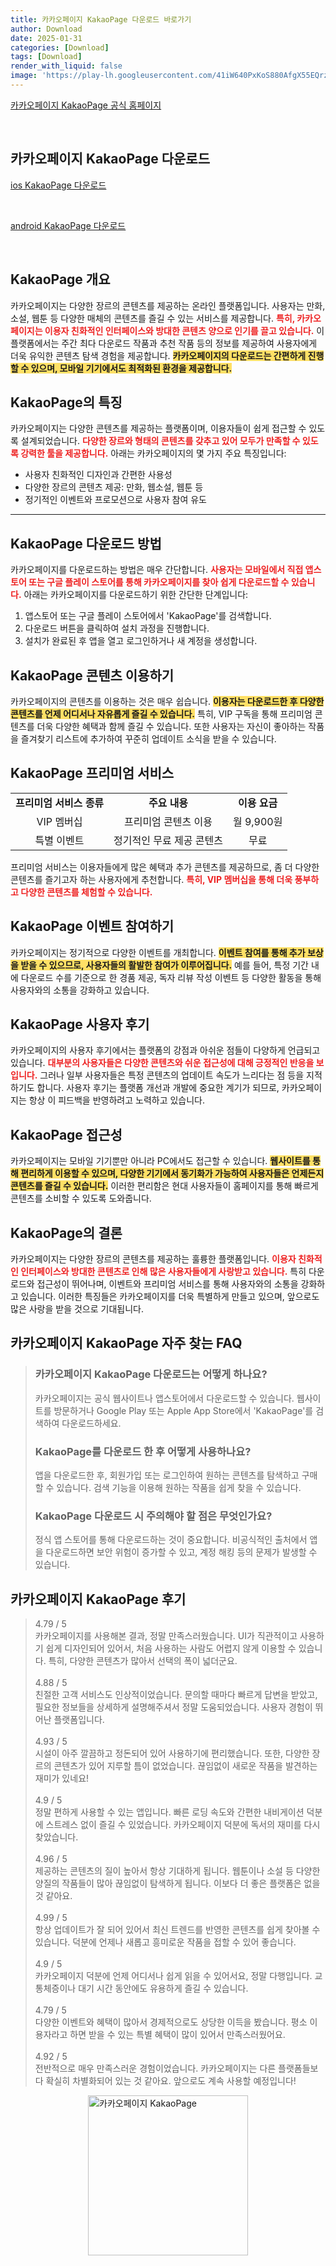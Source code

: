 ```yaml
---
title: 카카오페이지 KakaoPage 다운로드 바로가기
author: Download
date: 2025-01-31
categories: [Download]
tags: [Download]
render_with_liquid: false
image: 'https://play-lh.googleusercontent.com/41iW640PxKoS880AfgX55EQrzI7jO-SEkUt8tK-KUJrSn2f1784QoJZ8WSRpGmMsGcU=s256-rw'
---
```

<p><a class='click-button' title='카카오페이지 KakaoPage' href='https://page.kakao.com/' rel='nofollow'>카카오페이지 KakaoPage 공식 홈페이지</a></p><br>
<h2 id='카카오페이지 KakaoPage_다운로드'>카카오페이지 KakaoPage 다운로드</h2>
<p><a class="click-button ios" title="KakaoPage 다운로드" href="https://apps.apple.com/kr/app/%EC%B9%B4%EC%B9%B4%EC%98%A4%ED%8E%98%EC%9D%B4%EC%A7%80/id616643813" rel="nofollow">ios KakaoPage 다운로드</a></p><br>
<p><a class="click-button android" title="KakaoPage 다운로드" href="https://play.google.comhttps://play.google.com/store/apps/details?id=com.kakao.page" rel="nofollow">android KakaoPage 다운로드</a></p><br>


<h2 id='KakaoPage_개요'>KakaoPage 개요</h2>

<p>카카오페이지는 다양한 장르의 콘텐츠를 제공하는 온라인 플랫폼입니다. 사용자는 만화, 소설, 웹툰 등 다양한 매체의 콘텐츠를 즐길 수 있는 서비스를 제공합니다. <b><span style="color: #ee2323;">특히, 카카오페이지는 이용자 친화적인 인터페이스와 방대한 콘텐츠 양으로 인기를 끌고 있습니다.</span></b> 이 플랫폼에서는 주간 최다 다운로드 작품과 추천 작품 등의 정보를 제공하여 사용자에게 더욱 유익한 콘텐츠 탐색 경험을 제공합니다. <b><span style="background-color: #ffe066;">카카오페이지의 다운로드는 간편하게 진행할 수 있으며, 모바일 기기에서도 최적화된 환경을 제공합니다.</span></b></p>

<h2 id='KakaoPage_특징'>KakaoPage의 특징</h2>

<p>카카오페이지는 다양한 콘텐츠를 제공하는 플랫폼이며, 이용자들이 쉽게 접근할 수 있도록 설계되었습니다. <b><span style="color: #ee2323;">다양한 장르와 형태의 콘텐츠를 갖추고 있어 모두가 만족할 수 있도록 강력한 툴을 제공합니다.</span></b> 아래는 카카오페이지의 몇 가지 주요 특징입니다:</p>

<ul>
    <li>사용자 친화적인 디자인과 간편한 사용성</li>
    <li>다양한 장르의 콘텐츠 제공: 만화, 웹소설, 웹툰 등</li>
    <li>정기적인 이벤트와 프로모션으로 사용자 참여 유도</li>
</ul>

<hr />

<h2 id='KakaoPage_다운로드_방법'>KakaoPage 다운로드 방법</h2>

<p>카카오페이지를 다운로드하는 방법은 매우 간단합니다. <b><span style="color: #ee2323;">사용자는 모바일에서 직접 앱스토어 또는 구글 플레이 스토어를 통해 카카오페이지를 찾아 쉽게 다운로드할 수 있습니다.</span></b> 아래는 카카오페이지를 다운로드하기 위한 간단한 단계입니다:</p>

<ol>
    <li>앱스토어 또는 구글 플레이 스토어에서 'KakaoPage'를 검색합니다.</li>
    <li>다운로드 버튼을 클릭하여 설치 과정을 진행합니다.</li>
    <li>설치가 완료된 후 앱을 열고 로그인하거나 새 계정을 생성합니다.</li>
</ol>

<h2 id='KakaoPage_콘텐츠_이용'>KakaoPage 콘텐츠 이용하기</h2>

<p>카카오페이지의 콘텐츠를 이용하는 것은 매우 쉽습니다. <b><span style="background-color: #ffe066;">이용자는 다운로드한 후 다양한 콘텐츠를 언제 어디서나 자유롭게 즐길 수 있습니다.</span></b> 특히, VIP 구독을 통해 프리미엄 콘텐츠를 더욱 다양한 혜택과 함께 즐길 수 있습니다. 또한 사용자는 자신이 좋아하는 작품을 즐겨찾기 리스트에 추가하여 꾸준히 업데이트 소식을 받을 수 있습니다.</p>

<h2 id='KakaoPage_프리미엄_서비스'>KakaoPage 프리미엄 서비스</h2>

<table>
    <tr>
        <td style="text-align: center; height: 17px;"><b>프리미엄 서비스 종류</b></td>
        <td style="text-align: center; height: 17px;"><b>주요 내용</b></td>
        <td style="text-align: center; height: 17px;"><b>이용 요금</b></td>
    </tr>
    <tr>
        <td style="text-align: center; height: 17px;">VIP 멤버십</td>
        <td style="text-align: center; height: 17px;">프리미엄 콘텐츠 이용</td>
        <td style="text-align: center; height: 17px;">월 9,900원</td>
    </tr>
    <tr>
        <td style="text-align: center; height: 17px;">특별 이벤트</td>
        <td style="text-align: center; height: 17px;">정기적인 무료 제공 콘텐츠</td>
        <td style="text-align: center; height: 17px;">무료</td>
    </tr>
</table>

<p>프리미엄 서비스는 이용자들에게 많은 혜택과 추가 콘텐츠를 제공하므로, 좀 더 다양한 콘텐츠를 즐기고자 하는 사용자에게 추천합니다. <b><span style="color: #ee2323;">특히, VIP 멤버십을 통해 더욱 풍부하고 다양한 콘텐츠를 체험할 수 있습니다.</span></b></p>

<h2 id='KakaoPage_이벤트_참여'>KakaoPage 이벤트 참여하기</h2>

<p>카카오페이지는 정기적으로 다양한 이벤트를 개최합니다. <b><span style="background-color: #ffe066;">이벤트 참여를 통해 추가 보상을 받을 수 있으므로, 사용자들의 활발한 참여가 이루어집니다.</span></b> 예를 들어, 특정 기간 내에 다운로드 수를 기준으로 한 경품 제공, 독자 리뷰 작성 이벤트 등 다양한 활동을 통해 사용자와의 소통을 강화하고 있습니다.</p>

<h2 id='KakaoPage_사용자_후기'>KakaoPage 사용자 후기</h2>

<p>카카오페이지의 사용자 후기에서는 플랫폼의 강점과 아쉬운 점들이 다양하게 언급되고 있습니다. <b><span style="color: #ee2323;">대부분의 사용자들은 다양한 콘텐츠와 쉬운 접근성에 대해 긍정적인 반응을 보입니다.</span></b> 그러나 일부 사용자들은 특정 콘텐츠의 업데이트 속도가 느리다는 점 등을 지적하기도 합니다. 사용자 후기는 플랫폼 개선과 개발에 중요한 계기가 되므로, 카카오페이지는 항상 이 피드백을 반영하려고 노력하고 있습니다.</p>

<h2 id='KakaoPage_접근성'>KakaoPage 접근성</h2>

<p>카카오페이지는 모바일 기기뿐만 아니라 PC에서도 접근할 수 있습니다. <b><span style="background-color: #ffe066;">웹사이트를 통해 편리하게 이용할 수 있으며, 다양한 기기에서 동기화가 가능하여 사용자들은 언제든지 콘텐츠를 즐길 수 있습니다.</span></b> 이러한 편리함은 현대 사용자들이 홈페이지를 통해 빠르게 콘텐츠를 소비할 수 있도록 도와줍니다.</p>

<h2 id='KakaoPage_결론'>KakaoPage의 결론</h2>

<p>카카오페이지는 다양한 장르의 콘텐츠를 제공하는 훌륭한 플랫폼입니다. <b><span style="color: #ee2323;">이용자 친화적인 인터페이스와 방대한 콘텐츠로 인해 많은 사용자들에게 사랑받고 있습니다.</span></b> 특히 다운로드와 접근성이 뛰어나며, 이벤트와 프리미엄 서비스를 통해 사용자와의 소통을 강화하고 있습니다. 이러한 특징들은 카카오페이지를 더욱 특별하게 만들고 있으며, 앞으로도 많은 사랑을 받을 것으로 기대됩니다.</p>


<h2 id='카카오페이지 KakaoPage_자주_찾는_FAQ'>카카오페이지 KakaoPage 자주 찾는 FAQ</h2>
<div itemscope="" itemtype="https://schema.org/FAQPage"> <blockquote> <div itemscope="" itemprop="mainEntity" itemtype="https://schema.org/Question"> <h3 itemprop="name">카카오페이지 KakaoPage 다운로드는 어떻게 하나요?</h3> <div itemscope="" itemprop="acceptedAnswer" itemtype="https://schema.org/Answer"> <span itemprop="text"> <p>카카오페이지는 공식 웹사이트나 앱스토어에서 다운로드할 수 있습니다. 웹사이트를 방문하거나 Google Play 또는 Apple App Store에서 'KakaoPage'를 검색하여 다운로드하세요.</p> </span> </div> </div> <div itemscope="" itemprop="mainEntity" itemtype="https://schema.org/Question"> <h3 itemprop="name">KakaoPage를 다운로드 한 후 어떻게 사용하나요?</h3> <div itemscope="" itemprop="acceptedAnswer" itemtype="https://schema.org/Answer"> <span itemprop="text"> <p>앱을 다운로드한 후, 회원가입 또는 로그인하여 원하는 콘텐츠를 탐색하고 구매할 수 있습니다. 검색 기능을 이용해 원하는 작품을 쉽게 찾을 수 있습니다.</p> </span> </div> </div> <div itemscope="" itemprop="mainEntity" itemtype="https://schema.org/Question"> <h3 itemprop="name">KakaoPage 다운로드 시 주의해야 할 점은 무엇인가요?</h3> <div itemscope="" itemprop="acceptedAnswer" itemtype="https://schema.org/Answer"> <span itemprop="text"> <p>정식 앱 스토어를 통해 다운로드하는 것이 중요합니다. 비공식적인 출처에서 앱을 다운로드하면 보안 위험이 증가할 수 있고, 계정 해킹 등의 문제가 발생할 수 있습니다.</p> </span> </div> </div> </blockquote> </div>
<h2 id='카카오페이지 KakaoPage_후기'>카카오페이지 KakaoPage 후기</h2>
<div itemscope itemtype="https://schema.org/Product">
  <blockquote>
  <div itemprop="review" itemscope itemtype="https://schema.org/Review">
      <div itemprop="reviewRating" itemscope itemtype="https://schema.org/Rating"> <span itemprop="ratingValue">4.79</span> / <span itemprop="bestRating">5</span> </div>
      <span itemprop="reviewBody">카카오페이지를 사용해본 결과, 정말 만족스러웠습니다. UI가 직관적이고 사용하기 쉽게 디자인되어 있어서, 처음 사용하는 사람도 어렵지 않게 이용할 수 있습니다. 특히, 다양한 콘텐츠가 많아서 선택의 폭이 넓더군요.</span>
  </div>
  <br>
  <div itemprop="review" itemscope itemtype="https://schema.org/Review">
      <div itemprop="reviewRating" itemscope itemtype="https://schema.org/Rating"> <span itemprop="ratingValue">4.88</span> / <span itemprop="bestRating">5</span> </div>
      <span itemprop="reviewBody">친절한 고객 서비스도 인상적이었습니다. 문의할 때마다 빠르게 답변을 받았고, 필요한 정보들을 상세하게 설명해주셔서 정말 도움되었습니다. 사용자 경험이 뛰어난 플랫폼입니다.</span>
  </div>
  <br>
  <div itemprop="review" itemscope itemtype="https://schema.org/Review">
      <div itemprop="reviewRating" itemscope itemtype="https://schema.org/Rating"> <span itemprop="ratingValue">4.93</span> / <span itemprop="bestRating">5</span> </div>
      <span itemprop="reviewBody">시설이 아주 깔끔하고 정돈되어 있어 사용하기에 편리했습니다. 또한, 다양한 장르의 콘텐츠가 있어 지루할 틈이 없었습니다. 끊임없이 새로운 작품을 발견하는 재미가 있네요!</span>
  </div>
  <br>
  <div itemprop="review" itemscope itemtype="https://schema.org/Review">
      <div itemprop="reviewRating" itemscope itemtype="https://schema.org/Rating"> <span itemprop="ratingValue">4.9</span> / <span itemprop="bestRating">5</span> </div>
      <span itemprop="reviewBody">정말 편하게 사용할 수 있는 앱입니다. 빠른 로딩 속도와 간편한 내비게이션 덕분에 스트레스 없이 즐길 수 있었습니다. 카카오페이지 덕분에 독서의 재미를 다시 찾았습니다.</span>
  </div>
  <br>
  <div itemprop="review" itemscope itemtype="https://schema.org/Review">
      <div itemprop="reviewRating" itemscope itemtype="https://schema.org/Rating"> <span itemprop="ratingValue">4.96</span> / <span itemprop="bestRating">5</span> </div>
      <span itemprop="reviewBody">제공하는 콘텐츠의 질이 높아서 항상 기대하게 됩니다. 웹툰이나 소설 등 다양한 양질의 작품들이 많아 끊임없이 탐색하게 됩니다. 이보다 더 좋은 플랫폼은 없을 것 같아요.</span>
  </div>
  <br>
  <div itemprop="review" itemscope itemtype="https://schema.org/Review">
      <div itemprop="reviewRating" itemscope itemtype="https://schema.org/Rating"> <span itemprop="ratingValue">4.99</span> / <span itemprop="bestRating">5</span> </div>
      <span itemprop="reviewBody">항상 업데이트가 잘 되어 있어서 최신 트렌드를 반영한 콘텐츠를 쉽게 찾아볼 수 있습니다. 덕분에 언제나 새롭고 흥미로운 작품을 접할 수 있어 좋습니다.</span>
  </div>
  <br>
  <div itemprop="review" itemscope itemtype="https://schema.org/Review">
      <div itemprop="reviewRating" itemscope itemtype="https://schema.org/Rating"> <span itemprop="ratingValue">4.9</span> / <span itemprop="bestRating">5</span> </div>
      <span itemprop="reviewBody">카카오페이지 덕분에 언제 어디서나 쉽게 읽을 수 있어서요, 정말 다행입니다. 교통체증이나 대기 시간 동안에도 유용하게 즐길 수 있습니다.</span>
  </div>
  <br>
  <div itemprop="review" itemscope itemtype="https://schema.org/Review">
      <div itemprop="reviewRating" itemscope itemtype="https://schema.org/Rating"> <span itemprop="ratingValue">4.79</span> / <span itemprop="bestRating">5</span> </div>
      <span itemprop="reviewBody">다양한 이벤트와 혜택이 많아서 경제적으로도 상당한 이득을 봤습니다. 평소 이용자라고 하면 받을 수 있는 특별 혜택이 많이 있어서 만족스러웠어요.</span>
  </div>
  <br>
  <div itemprop="review" itemscope itemtype="https://schema.org/Review">
      <div itemprop="reviewRating" itemscope itemtype="https://schema.org/Rating"> <span itemprop="ratingValue">4.92</span> / <span itemprop="bestRating">5</span> </div>
      <span itemprop="reviewBody">전반적으로 매우 만족스러운 경험이었습니다. 카카오페이지는 다른 플랫폼들보다 확실히 차별화되어 있는 것 같아요. 앞으로도 계속 사용할 예정입니다!</span>
  </div>
  </blockquote>
</div>
<figure class="image" style="display: flex; justify-content: center; align-items: center; margin: 0;"><img src="https://play-lh.googleusercontent.com/41iW640PxKoS880AfgX55EQrzI7jO-SEkUt8tK-KUJrSn2f1784QoJZ8WSRpGmMsGcU=s256-rw" alt="카카오페이지 KakaoPage" width="256" height="256" style="max-width: 100%; height: auto;"></figure>